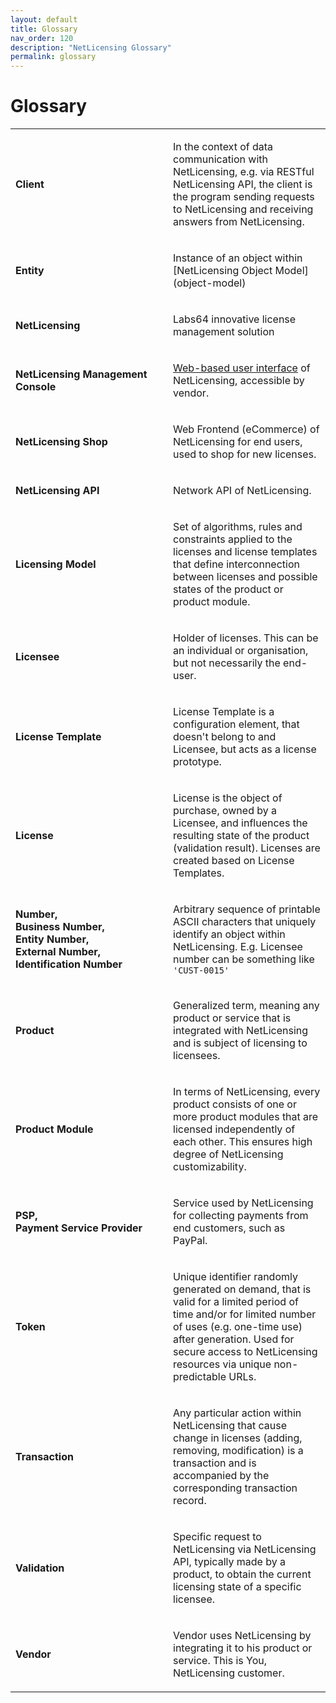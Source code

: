 ```yaml
---
layout: default
title: Glossary
nav_order: 120
description: "NetLicensing Glossary"
permalink: glossary
---
```


Glossary
=======================================

<table>
<colgroup>
<col style="width: 50%" />
<col style="width: 50%" />
</colgroup>
<tbody>
<tr class="odd">
<td><p><strong>Client</strong></p></td>
<td><p>In the context of data communication with NetLicensing, e.g. via RESTful NetLicensing API, the client is the program sending requests to NetLicensing and receiving answers from NetLicensing.</p></td>
</tr>
<tr class="even">
<td><p><strong>Entity</strong></p></td>
<td><p markdown="1">Instance of an object within [NetLicensing Object Model](object-model)</p></td>
</tr>
<tr class="odd">
<td><p><strong>NetLicensing</strong></p></td>
<td><p>Labs64 innovative license management solution</p></td>
</tr>
<tr class="even">
<td><p><strong>NetLicensing Management Console</strong></p></td>
<td><p><a href="https://go.netlicensing.io/console/v2/" class="external-link">Web-based user interface</a> of NetLicensing, accessible by vendor.</p></td>
</tr>
<tr class="odd">
<td><p><strong>NetLicensing Shop</strong></p></td>
<td><p>Web Frontend (eCommerce) of NetLicensing for end users, used to shop for new licenses.</p></td>
</tr>
<tr class="even">
<td><p><strong>NetLicensing API</strong></p></td>
<td><p>Network API of NetLicensing.</p></td>
</tr>
<tr class="odd">
<td><p><strong>Licensing Model</strong></p></td>
<td><p>Set of algorithms, rules and constraints applied to the licenses and license templates that define interconnection between licenses and possible states of the product or product module.</p></td>
</tr>
<tr class="even">
<td><p><strong>Licensee</strong></p></td>
<td><p>Holder of licenses. This can be an individual or organisation, but not necessarily the end-user.</p></td>
</tr>
<tr class="odd">
<td><p><strong>License Template</strong></p></td>
<td><p>License Template is a configuration element, that doesn't belong to and Licensee, but acts as a license prototype.</p></td>
</tr>
<tr class="even">
<td><p><strong>License</strong></p></td>
<td><p>License is the object of purchase, owned by a Licensee, and influences the resulting state of the product (validation result). Licenses are created based on License Templates.</p></td>
</tr>
<tr class="odd">
<td><p><strong>Number,</strong><br />
<strong>Business Number,</strong><br />
<strong>Entity Number,</strong><br />
<strong>External Number,</strong><br />
<strong>Identification Number</strong></p></td>
<td><p>Arbitrary sequence of printable ASCII characters that uniquely identify an object within NetLicensing. E.g. Licensee number can be something like <code>'CUST-0015'</code></p></td>
</tr>
<tr class="even">
<td><p><strong>Product</strong></p></td>
<td><p>Generalized term, meaning any product or service that is integrated with NetLicensing and is subject of licensing to licensees.</p></td>
</tr>
<tr class="odd">
<td><p><strong>Product Module</strong></p></td>
<td><p>In terms of NetLicensing, every product consists of one or more product modules that are licensed independently of each other. This ensures high degree of NetLicensing customizability.</p></td>
</tr>
<tr class="even">
<td><p><strong>PSP,</strong><br />
<strong>Payment Service Provider</strong></p></td>
<td><p>Service used by NetLicensing for collecting payments from end customers, such as PayPal.</p></td>
</tr>
<tr class="odd">
<td><p><strong>Token</strong></p></td>
<td><p>Unique identifier randomly generated on demand, that is valid for a limited period of time and/or for limited number of uses (e.g. one-time use) after generation. Used for secure access to NetLicensing resources via unique non-predictable URLs.</p></td>
</tr>
<tr class="even">
<td><p><strong>Transaction</strong></p></td>
<td><p>Any particular action within NetLicensing that cause change in licenses (adding, removing, modification) is a transaction and is accompanied by the corresponding transaction record.</p></td>
</tr>
<tr class="odd">
<td><p><strong>Validation</strong></p></td>
<td><p>Specific request to NetLicensing via NetLicensing API, typically made by a product, to obtain the current licensing state of a specific licensee.</p></td>
</tr>
<tr class="even">
<td><p><strong>Vendor</strong></p></td>
<td><p>Vendor uses NetLicensing by integrating it to his product or service. This is You, NetLicensing customer.</p></td>
</tr>
</tbody>
</table>
